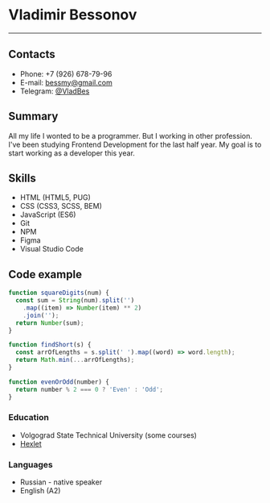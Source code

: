 # Vladimir Bessonov
---

## Contacts
* Phone: +7 (926) 678-79-96
* E-mail: bessmy@gmail.com
* Telegram: [@VladBes](https://t.me/VladBes)

## Summary
All my life I wonted to be a programmer. But I working in other profession.
I've been studying Frontend Development for the last half year. My goal is to start working as a developer this year.

## Skills
- HTML (HTML5, PUG)
- CSS (CSS3, SCSS, BEM)
- JavaScript (ES6)
- Git
- NPM
- Figma
- Visual Studio Code

## Code example
```js
function squareDigits(num) {
  const sum = String(num).split('')
    .map((item) => Number(item) ** 2)
    .join('');
  return Number(sum);
}

function findShort(s) {
  const arrOfLengths = s.split(' ').map((word) => word.length);
  return Math.min(...arrOfLengths);
}

function evenOrOdd(number) {
  return number % 2 === 0 ? 'Even' : 'Odd';
}
```

### Education
- Volgograd State Technical University (some courses)
- [Hexlet](https://ru.hexlet.io)

### Languages
- Russian - native speaker
- English (A2)